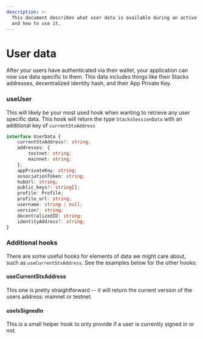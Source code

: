 ```yaml
---
description: >-
  This document describes what user data is available during an active session
  and how to use it.
---
```


# User data

After your users have authenticated via their wallet, your application can now use data specific to them. This data includes things like their Stacks addresses, decentralized identity hash, and their App Private Key.&#x20;

### useUser

This will likely be your most used hook when wanting to retrieve any user specific data. This hook will return the type `StacksSessionData` with an additional key of `currentStxAddress`

```typescript
interface UserData {
    currentStxAddress?: string;
    addresses: {
        testnet: string;
        mainnet: string;
    };
    appPrivateKey: string;
    associationToken: string;
    hubUrl: string;
    public_keys?: string[];
    profile: Profile;
    profile_url: string;
    username: string | null;
    version?: string;
    decentralizedID: string;
    identityAddress?: string;
}
```

### Additional hooks

There are some useful hooks for elements of data we might care about, such as `useCurrentStxAddress`. See the examples below for the other hooks:

#### useCurrentStxAddress

This one is pretty straightforward -- it will return the current version of the users address: mainnet or testnet.

#### useIsSignedIn

This is a small helper hook to only provide if a user is currently signed in or not.

####

